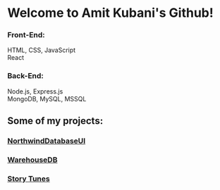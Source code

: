 # Welcome to Amit Kubani's Github!


### Front-End:
HTML, CSS, JavaScript<br>
React


### Back-End:
Node.js, Express.js<br>
MongoDB, MySQL, MSSQL


## Some of my projects:
### [NorthwindDatabaseUI](https://github.com/AgitAgit/NorthwindDataBaseUI/tree/main)
### [WarehouseDB](https://github.com/AgitAgit/WarehouseDataBaseUI)
### [Story Tunes](https://github.com/AgitAgit/MediaDB/blob/main/README.md#story-tunes)
<!--
Skills
TypeScript
Testing frameworks (Jest, Mocha, Cypress)
State management (Redux, Context API)
CSS preprocessors (Sass, Less)
Build tools (Webpack, Parcel)
Back-End:
Node.js
Express.js
MongoDB, PostgreSQL, MySQL
GraphQL
RESTful API design
DevOps:
Git
Version control
Deployment tools (Heroku, Netlify)
CI/CD pipelines
Projects
Project 1
Description:
Technologies used:
Link:
Project 2
Description:
Technologies used:
Link:
Project 3
Description:
Technologies used:
Link:
Contact
Email: [email address removed]
LinkedIn: your_linkedin_profile
GitHub: your_github_username
-->
<!--
**AgitAgit/AgitAgit** is a ✨ _special_ ✨ repository because its `README.md` (this file) appears on your GitHub profile.

Here are some ideas to get you started:

- 🔭 I’m currently working on ...
- 🌱 I’m currently learning ...
- 👯 I’m looking to collaborate on ...
- 🤔 I’m looking for help with ...
- 💬 Ask me about ...
- 📫 How to reach me: ...
- 😄 Pronouns: ...
- ⚡ Fun fact: ...
-->
